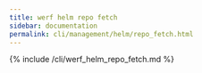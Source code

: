 ```yaml
---
title: werf helm repo fetch
sidebar: documentation
permalink: cli/management/helm/repo_fetch.html
---
```


{% include /cli/werf_helm_repo_fetch.md %}
